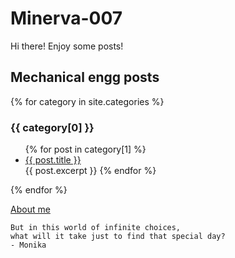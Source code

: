 # Minerva-007

Hi there! Enjoy some posts!

## Mechanical engg posts
{% for category in site.categories %}
  <h3>{{ category[0] }}</h3>
  <ul>
    {% for post in category[1] %}
      <li><a href="{{ post.url }}">{{ post.title }}</a></li>
      {{ post.excerpt }}
    {% endfor %}
  </ul>
{% endfor %}

[About me](https://minerva-007.github.io/about)
```
But in this world of infinite choices,
what will it take just to find that special day?
- Monika
```